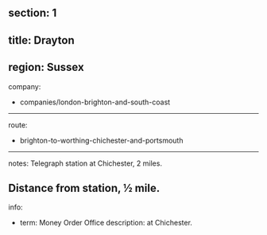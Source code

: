 section: 1
----
title: Drayton
----
region: Sussex
----
company:
- companies/london-brighton-and-south-coast
----
route:
- brighton-to-worthing-chichester-and-portsmouth
----
notes: Telegraph station at Chichester, 2 miles.

Distance from station, ½ mile.
----
info:
- term: Money Order Office
  description: at Chichester.
